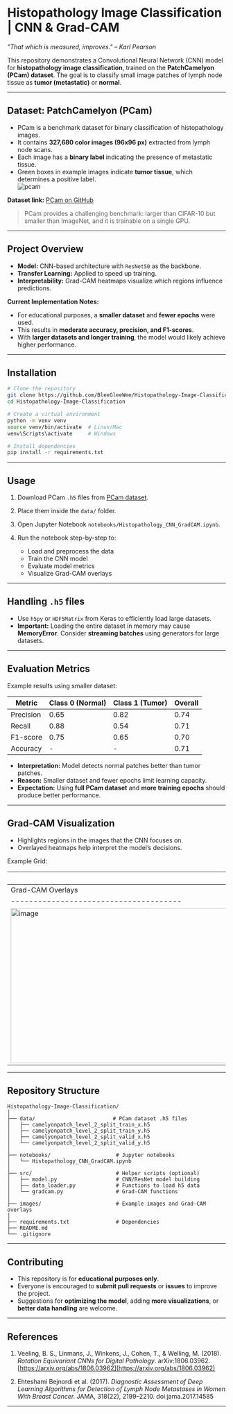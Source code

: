 # Histopathology Image Classification | CNN & Grad-CAM

*"That which is measured, improves." – Karl Pearson*

This repository demonstrates a Convolutional Neural Network (CNN) model for **histopathology image classification**, trained on the **PatchCamelyon (PCam) dataset**. The goal is to classify small image patches of lymph node tissue as **tumor (metastatic)** or **normal**.

---

## **Dataset: PatchCamelyon (PCam)**

- PCam is a benchmark dataset for binary classification of histopathology images.  
- It contains **327,680 color images (96x96 px)** extracted from lymph node scans.  
- Each image has a **binary label** indicating the presence of metastatic tissue.  
- Green boxes in example images indicate **tumor tissue**, which determines a positive label.  
![pcam](https://github.com/user-attachments/assets/b8ef1762-de38-4747-a648-914b075b1b35)

**Dataset link:** [PCam on GitHub](https://github.com/basveeling/pcam)

> PCam provides a challenging benchmark: larger than CIFAR-10 but smaller than ImageNet, and it is trainable on a single GPU.

---

## **Project Overview**

- **Model:** CNN-based architecture with `ResNet50` as the backbone.  
- **Transfer Learning:** Applied to speed up training.  
- **Interpretability:** Grad-CAM heatmaps visualize which regions influence predictions.  

**Current Implementation Notes:**
- For educational purposes, a **smaller dataset** and **fewer epochs** were used.  
- This results in **moderate accuracy, precision, and F1-scores**.  
- With **larger datasets and longer training**, the model would likely achieve higher performance.

---

## **Installation**

```bash
# Clone the repository
git clone https://github.com/BleeGleeWee/Histopathology-Image-Classification.git
cd Histopathology-Image-Classification

# Create a virtual environment
python -m venv venv
source venv/bin/activate  # Linux/Mac
venv\Scripts\activate     # Windows

# Install dependencies
pip install -r requirements.txt
````

---

## **Usage**

1. Download PCam `.h5` files from [PCam dataset](https://github.com/basveeling/pcam).
2. Place them inside the `data/` folder.
3. Open Jupyter Notebook `notebooks/Histopathology_CNN_GradCAM.ipynb`.
4. Run the notebook step-by-step to:

   * Load and preprocess the data
   * Train the CNN model
   * Evaluate model metrics
   * Visualize Grad-CAM overlays

---

## **Handling `.h5` files**

* Use `h5py` or `HDF5Matrix` from Keras to efficiently load large datasets.
* **Important:** Loading the entire dataset in memory may cause **MemoryError**. Consider **streaming batches** using generators for large datasets.

---

## **Evaluation Metrics**

Example results using smaller dataset:

| Metric    | Class 0 (Normal) | Class 1 (Tumor) | Overall |
| --------- | ---------------- | --------------- | ------- |
| Precision | 0.65             | 0.82            | 0.74    |
| Recall    | 0.88             | 0.54            | 0.71    |
| F1-score  | 0.75             | 0.65            | 0.70    |
| Accuracy  | -                | -               | 0.71    |

* **Interpretation:** Model detects normal patches better than tumor patches.
* **Reason:** Smaller dataset and fewer epochs limit learning capacity.
* **Expectation:** Using **full PCam dataset** and **more training epochs** should produce better performance.

---

## **Grad-CAM Visualization**

* Highlights regions in the images that the CNN focuses on.
* Overlayed heatmaps help interpret the model’s decisions.

Example Grid:

| Original Images                        | 
| ---------------------------------------|
| Grad-CAM Overlays                      |
| -------------------------------------- |
|<img width="1288" height="357" alt="image" src="https://github.com/user-attachments/assets/1a0585d3-06e5-474f-82f9-946fa36ef2b5" />


---

## **Repository Structure**

```
Histopathology-Image-Classification/
│
├── data/                         # PCam dataset .h5 files
│   ├── camelyonpatch_level_2_split_train_x.h5
│   ├── camelyonpatch_level_2_split_train_y.h5
│   ├── camelyonpatch_level_2_split_valid_x.h5
│   └── camelyonpatch_level_2_split_valid_y.h5
│
├── notebooks/                     # Jupyter notebooks
│   └── Histopathology_CNN_GradCAM.ipynb
│
├── src/                           # Helper scripts (optional)
│   ├── model.py                   # CNN/ResNet model building
│   ├── data_loader.py             # Functions to load h5 data
│   └── gradcam.py                 # Grad-CAM functions
│
├── images/                        # Example images and Grad-CAM overlays
│
├── requirements.txt               # Dependencies
├── README.md
└── .gitignore
```

---

## **Contributing**

* This repository is for **educational purposes only**.
* Everyone is encouraged to **submit pull requests** or **issues** to improve the project.
* Suggestions for **optimizing the model**, adding **more visualizations**, or **better data handling** are welcome.

---

## **References**


1. Veeling, B. S., Linmans, J., Winkens, J., Cohen, T., & Welling, M. (2018). *Rotation Equivariant CNNs for Digital Pathology*. arXiv:1806.03962. [https://arxiv.org/abs/1806.03962](https://arxiv.org/abs/1806.03962)

2. Ehteshami Bejnordi et al. (2017). *Diagnostic Assessment of Deep Learning Algorithms for Detection of Lymph Node Metastases in Women With Breast Cancer.* JAMA, 318(22), 2199–2210. doi:jama.2017.14585



---


